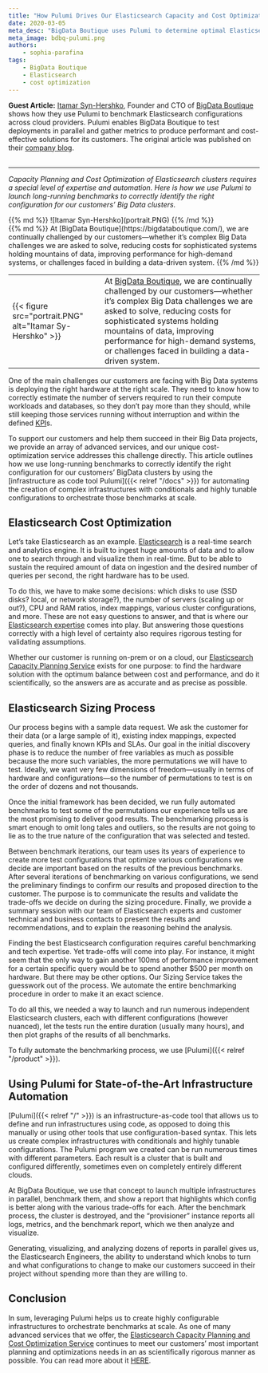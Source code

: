 ```yaml
---
title: "How Pulumi Drives Our Elasticsearch Capacity and Cost Optimization Service"
date: 2020-03-05
meta_desc: "BigData Boutique uses Pulumi to determine optimal Elasticsearch configurations for their customers"
meta_image: bdbq-pulumi.png
authors:
    - sophia-parafina
tags:
    - BigData Boutique
    - Elasticsearch
    - cost optimization
---
```


**Guest Article:** [Itamar Syn-Hershko](https://twitter.com/synhershko), Founder and CTO of [BigData Boutique](https://bigdataboutique.com/) shows how they use Pulumi to benchmark Elasticsearch configurations across cloud providers. Pulumi enables BigData Boutique to test deployments in parallel and gather metrics to produce performant and cost-effective solutions for its customers. The original article was published on their [company blog](https://blog.bigdataboutique.com/2020/03/how-pulumi-drives-our-elasticsearch-capacity-planning-and-cost-optimization-service-jx8qlu).
<br>
<br>
<!--more-->

- - -

*Capacity Planning and Cost Optimization of Elasticsearch clusters requires a special level of expertise and automation. Here is how we use Pulumi to launch long-running benchmarks to correctly identify the right configuration for our customers’ Big Data clusters.*

<div class="md:flex">
  <div class="flex-1 px-4">
    {{% md %}} ![Itamar Syn-Hershko](portrait.PNG) {{% /md %}}
  </div>
  <div class="flex-1 px-4">
    {{% md %}}
    At [BigData Boutique](https://bigdataboutique.com/), we are continually challenged by our customers—whether it’s complex Big Data challenges we are asked to solve, reducing costs for sophisticated systems holding mountains of data, improving performance for high-demand systems, or challenges faced in building a data-driven system.
    {{% /md %}}
  </div>
</div>


<table style="width:100%" cellspacing="0" cellpadding="0">
  <tr>
    <td>{{< figure src="portrait.PNG" alt="Itamar Sy-Hershko" >}}</td>
    <td>At <a href="https://bigdataboutique.com/">BigData Boutique</a>, we are continually challenged by our customers—whether it’s complex Big Data challenges we are asked to solve, reducing costs for sophisticated systems holding mountains of data, improving performance for high-demand systems, or challenges faced in building a data-driven system.</td>
  </tr>
</table>

One of the main challenges our customers are facing with Big Data systems is deploying the right hardware at the right scale. They need to know how to correctly estimate the number of servers required to run their compute workloads and databases, so they don’t pay more than they should, while still keeping those services running without interruption and within the defined [KPI](https://en.wikipedia.org/wiki/Performance_indicator)s.

To support our customers and help them succeed in their Big Data projects, we provide an array of advanced services, and our unique cost-optimization service addresses this challenge directly. This article outlines how we use long-running benchmarks to correctly identify the right configuration for our customers’ BigData clusters by using the [infrastructure as code tool Pulumi]({{< relref "/docs" >}}) for automating the creation of complex infrastructures with conditionals and highly tunable configurations to orchestrate those benchmarks at scale.

## Elasticsearch Cost Optimization

Let’s take Elasticsearch as an example. [Elasticsearch](https://www.elastic.co/elasticsearch) is a real-time search and analytics engine. It is built to ingest huge amounts of data and to allow one to search through and visualize them in real-time. But to be able to sustain the required amount of data on ingestion and the desired number of queries per second, the right hardware has to be used.

To do this, we have to make some decisions: which disks to use (SSD disks? local, or network storage?), the number of servers (scaling up or out?), CPU and RAM ratios, index mappings, various cluster configurations, and more. These are not easy questions to answer, and that is where our [Elasticsearch expertise](https://bigdataboutique.com/services/elasticsearch) comes into play. But answering those questions correctly with a high level of certainty also requires rigorous testing for validating assumptions.

Whether our customer is running on-prem or on a cloud, our [Elasticsearch Capacity Planning Service](https://bigdataboutique.com/services/elasticsearch/capacity-planning) exists for one purpose: to find the hardware solution with the optimum balance between cost and performance, and do it scientifically, so the answers are as accurate and as precise as possible.

## Elasticsearch Sizing Process

Our process begins with a sample data request. We ask the customer for their data (or a large sample of it), existing index mappings, expected queries, and finally known KPIs and SLAs. Our goal in the initial discovery phase is to reduce the number of free variables as much as possible because the more such variables, the more permutations we will have to test. Ideally, we want very few dimensions of freedom—usually in terms of hardware and configurations—so the number of permutations to test is on the order of dozens and not thousands.

Once the initial framework has been decided, we run fully automated benchmarks to test some of the permutations our experience tells us are the most promising to deliver good results. The benchmarking process is smart enough to omit long tales and outliers, so the results are not going to lie as to the true nature of the configuration that was selected and tested.

Between benchmark iterations, our team uses its years of experience to create more test configurations that optimize various configurations we decide are important based on the results of the previous benchmarks. After several iterations of benchmarking on various configurations, we send the preliminary findings to confirm our results and proposed direction to the customer. The purpose is to communicate the results and validate the trade-offs we decide on during the sizing procedure. Finally, we provide a summary session with our team of Elasticsearch experts and customer technical and business contacts to present the results and recommendations, and to explain the reasoning behind the analysis.

Finding the best Elasticsearch configuration requires careful benchmarking and tech expertise. Yet trade-offs will come into play. For instance, it might seem that the only way to gain another 100ms of performance improvement for a certain specific query would be to spend another $500 per month on hardware. But there may be other options. Our Sizing Service takes the guesswork out of the process. We automate the entire benchmarking procedure in order to make it an exact science.

To do all this, we needed a way to launch and run numerous independent Elasticsearch clusters, each with different configurations (however nuanced), let the tests run the entire duration (usually many hours), and then plot graphs of the results of all benchmarks.

To fully automate the benchmarking process, we use [Pulumi]({{< relref "/product" >}}).

## Using Pulumi for State-of-the-Art Infrastructure Automation

[Pulumi]({{< relref "/" >}}) is an infrastructure-as-code tool that allows us to define and run infrastructures using code, as opposed to doing this manually or using other tools that use configuration-based syntax. This lets us create complex infrastructures with conditionals and highly tunable configurations. The Pulumi program we created can be run numerous times with different parameters. Each result is a cluster that is built and configured differently, sometimes even on completely entirely different clouds.

At BigData Boutique, we use that concept to launch multiple infrastructures in parallel, benchmark them, and show a report that highlights which config is better along with the various trade-offs for each. After the benchmark process, the cluster is destroyed, and the “provisioner” instance reports all logs, metrics, and the benchmark report, which we then analyze and visualize.

Generating, visualizing, and analyzing dozens of reports in parallel gives us, the Elasticsearch Engineers, the ability to understand which knobs to turn and what configurations to change to make our customers succeed in their project without spending more than they are willing to.

## Conclusion

In sum, leveraging Pulumi helps us to create highly configurable infrastructures to orchestrate benchmarks at scale. As one of many advanced services that we offer, the [Elasticsearch Capacity Planning and Cost Optimization Service](https://bigdataboutique.com/services/elasticsearch/capacity-planning) continues to meet our customers’ most important planning and optimizations needs in an as scientifically rigorous manner as possible. You can read more about it [HERE](https://bigdataboutique.com/services/elasticsearch/capacity-planning).
